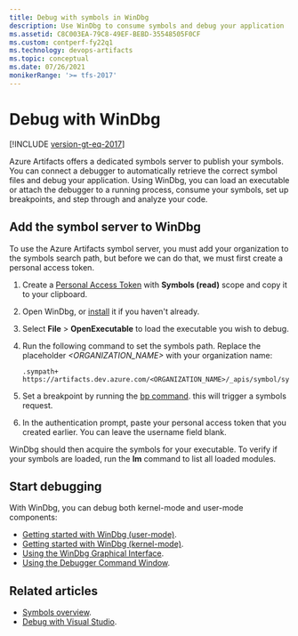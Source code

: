 ```yaml
---
title: Debug with symbols in WinDbg
description: Use WinDbg to consume symbols and debug your application
ms.assetid: C8C003EA-79C8-49EF-BEBD-35548505F0CF
ms.custom: contperf-fy22q1
ms.technology: devops-artifacts
ms.topic: conceptual
ms.date: 07/26/2021
monikerRange: '>= tfs-2017'
---
```


# Debug with WinDbg

[!INCLUDE [version-gt-eq-2017](../../includes/version-gt-eq-2017.md)]

 Azure Artifacts offers a dedicated symbols server to publish your symbols. You can connect a debugger to automatically retrieve the correct symbol files and debug your application. Using WinDbg, you can load an executable or attach the debugger to a running process, consume your symbols, set up breakpoints, and step through and analyze your code.

## Add the symbol server to WinDbg

To use the Azure Artifacts symbol server, you must add your organization to the symbols search path, but before we can do that, we must first create a personal access token.

1. Create a [Personal Access Token](../../organizations/accounts/use-personal-access-tokens-to-authenticate.md) with **Symbols (read)** scope and copy it to your clipboard.
1. Open WinDbg, or [install](https://www.microsoft.com/store/p/windbg-preview/9pgjgd53tn86) it if you haven't already.
1. Select **File** > **OpenExecutable** to load the executable you wish to debug.
1. Run the following command to set the symbols path. Replace the placeholder *<ORGANIZATION_NAME>* with your organization name:

    ```Command
    .sympath+ https://artifacts.dev.azure.com/<ORGANIZATION_NAME>/_apis/symbol/symsrv
    ```

1. Set a breakpoint by running the [bp command](/windows-hardware/drivers/debugger/bp--bu--bm--set-breakpoint-). this will trigger a symbols request.
1. In the authentication prompt, paste your personal access token that you created earlier. You can leave the username field blank.

WinDbg should then acquire the symbols for your executable. To verify if your symbols are loaded, run the **lm** command to list all loaded modules.

## Start debugging

With WinDbg, you can debug both kernel-mode and user-mode components:

- [Getting started with WinDbg (user-mode)](/windows-hardware/drivers/debugger/getting-started-with-windbg).
- [Getting started with WinDbg (kernel-mode)](/windows-hardware/drivers/debugger/getting-started-with-windbg--kernel-mode-).
- [Using the WinDbg Graphical Interface](/windows-hardware/drivers/debugger/windbg-graphical-interface).
- [Using the Debugger Command Window](/windows-hardware/drivers/debugger/the-debugger-command-window).

## Related articles

- [Symbols overview](../concepts/symbols.md).
- [Debug with Visual Studio](./debug-with-symbols-visual-studio.md).
